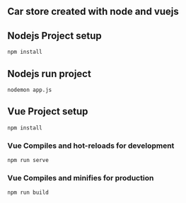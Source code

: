 ## Car store created with node and vuejs


## Nodejs Project setup
```
npm install
```

## Nodejs run project
```
nodemon app.js
```


## Vue Project setup
```
npm install
```

### Vue Compiles and hot-reloads for development
```
npm run serve
```

### Vue Compiles and minifies for production
```
npm run build
```